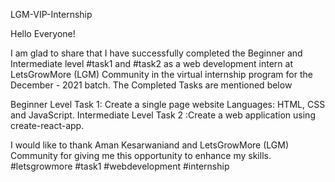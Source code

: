 LGM-VIP-Internship

Hello Everyone!

I am glad to share that I have successfully completed the Beginner and Intermediate level #task1 and #task2 as a web development intern at LetsGrowMore (LGM) Community in the virtual internship program for the December - 2021 batch. The Completed Tasks are mentioned below

Beginner Level Task 1: Create a single page website Languages: HTML, CSS and JavaScript. 
Intermediate Level Task 2 :Create a web application using create-react-app.

I would like to thank Aman Kesarwaniand and LetsGrowMore (LGM) Community for giving me this opportunity to enhance my skills. #letsgrowmore #task1 #webdevelopment #internship
